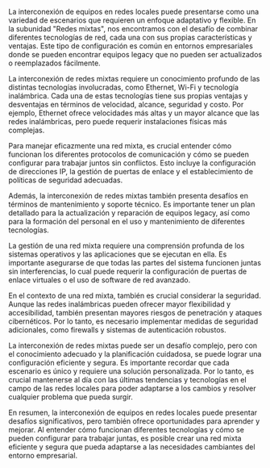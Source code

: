 La interconexión de equipos en redes locales puede presentarse como una variedad de escenarios que requieren un enfoque adaptativo y flexible. En la subunidad "Redes mixtas", nos encontramos con el desafío de combinar diferentes tecnologías de red, cada una con sus propias características y ventajas. Este tipo de configuración es común en entornos empresariales donde se pueden encontrar equipos legacy que no pueden ser actualizados o reemplazados fácilmente.

La interconexión de redes mixtas requiere un conocimiento profundo de las distintas tecnologías involucradas, como Ethernet, Wi-Fi y tecnología inalámbrica. Cada una de estas tecnologías tiene sus propias ventajas y desventajas en términos de velocidad, alcance, seguridad y costo. Por ejemplo, Ethernet ofrece velocidades más altas y un mayor alcance que las redes inalámbricas, pero puede requerir instalaciones físicas más complejas.

Para manejar eficazmente una red mixta, es crucial entender cómo funcionan los diferentes protocolos de comunicación y cómo se pueden configurar para trabajar juntos sin conflictos. Esto incluye la configuración de direcciones IP, la gestión de puertas de enlace y el establecimiento de políticas de seguridad adecuadas.

Además, la interconexión de redes mixtas también presenta desafíos en términos de mantenimiento y soporte técnico. Es importante tener un plan detallado para la actualización y reparación de equipos legacy, así como para la formación del personal en el uso y mantenimiento de diferentes tecnologías.

La gestión de una red mixta requiere una comprensión profunda de los sistemas operativos y las aplicaciones que se ejecutan en ella. Es importante asegurarse de que todas las partes del sistema funcionen juntas sin interferencias, lo cual puede requerir la configuración de puertas de enlace virtuales o el uso de software de red avanzado.

En el contexto de una red mixta, también es crucial considerar la seguridad. Aunque las redes inalámbricas pueden ofrecer mayor flexibilidad y accesibilidad, también presentan mayores riesgos de penetración y ataques cibernéticos. Por lo tanto, es necesario implementar medidas de seguridad adicionales, como firewalls y sistemas de autenticación robustos.

La interconexión de redes mixtas puede ser un desafío complejo, pero con el conocimiento adecuado y la planificación cuidadosa, se puede lograr una configuración eficiente y segura. Es importante recordar que cada escenario es único y requiere una solución personalizada. Por lo tanto, es crucial mantenerse al día con las últimas tendencias y tecnologías en el campo de las redes locales para poder adaptarse a los cambios y resolver cualquier problema que pueda surgir.

En resumen, la interconexión de equipos en redes locales puede presentar desafíos significativos, pero también ofrece oportunidades para aprender y mejorar. Al entender cómo funcionan diferentes tecnologías y cómo se pueden configurar para trabajar juntas, es posible crear una red mixta eficiente y segura que pueda adaptarse a las necesidades cambiantes del entorno empresarial.
